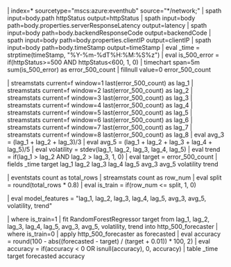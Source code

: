 | index=* sourcetype="mscs:azure:eventhub" source="*/network;"
| spath input=body.path httpStatus output=httpStatus
| spath input=body path=body.properties.serverResponseLatency output=latency
| spath input=body path=body.backendResponseCode output=backendCode
| spath input=body path=body.properties.clientIP output=clientIP
| spath input=body path=body.timeStamp output=timeStamp
| eval _time = strptime(timeStamp, "%Y-%m-%dT%H:%M:%S%z")
| eval is_500_error = if(httpStatus>=500 AND httpStatus<600, 1, 0)
| timechart span=5m sum(is_500_error) as error_500_count
| fillnull value=0 error_500_count

| streamstats current=f window=1 last(error_500_count) as lag_1
| streamstats current=f window=2 last(error_500_count) as lag_2
| streamstats current=f window=3 last(error_500_count) as lag_3
| streamstats current=f window=4 last(error_500_count) as lag_4
| streamstats current=f window=5 last(error_500_count) as lag_5
| streamstats current=f window=6 last(error_500_count) as lag_6
| streamstats current=f window=7 last(error_500_count) as lag_7
| streamstats current=f window=8 last(error_500_count) as lag_8
| eval avg_3 = (lag_1 + lag_2 + lag_3)/3
| eval avg_5 = (lag_1 + lag_2 + lag_3 + lag_4 + lag_5)/5
| eval volatility = stdev(lag_1, lag_2, lag_3, lag_4, lag_5)
| eval trend = if(lag_1 > lag_2 AND lag_2 > lag_3, 1, 0)
| eval target = error_500_count
| fields _time target lag_1 lag_2 lag_3 lag_4 lag_5 avg_3 avg_5 volatility trend

| eventstats count as total_rows
| streamstats count as row_num
| eval split = round(total_rows * 0.8)
| eval is_train = if(row_num <= split, 1, 0)

| eval model_features = "lag_1, lag_2, lag_3, lag_4, lag_5, avg_3, avg_5, volatility, trend"

| where is_train=1
| fit RandomForestRegressor target from lag_1, lag_2, lag_3, lag_4, lag_5, avg_3, avg_5, volatility, trend into http_500_forecaster
| where is_train=0
| apply http_500_forecaster as forecasted
| eval accuracy = round(100 - abs((forecasted - target) / (target + 0.01)) * 100, 2)
| eval accuracy = if(accuracy < 0 OR isnull(accuracy), 0, accuracy)
| table _time target forecasted accuracy
